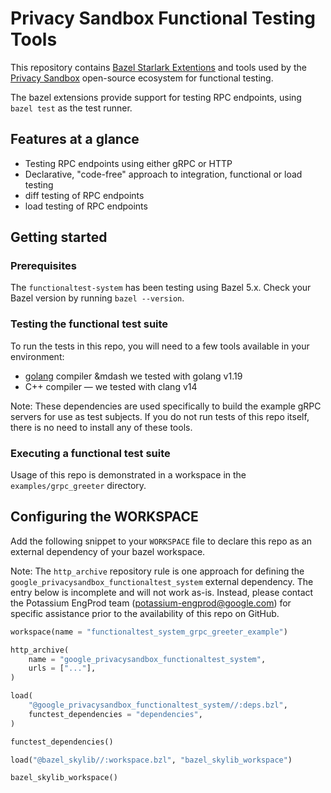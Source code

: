 # Privacy Sandbox Functional Testing Tools

This repository contains [Bazel Starlark Extentions](https://bazel.build/extending/concepts) and
tools used by the [Privacy Sandbox](https://github.com/privacysandbox) open-source ecosystem for
functional testing.

The bazel extensions provide support for testing RPC endpoints, using `bazel test` as the test
runner.

## Features at a glance

-   Testing RPC endpoints using either gRPC or HTTP
-   Declarative, "code-free" approach to integration, functional or load testing
-   diff testing of RPC endpoints
-   load testing of RPC endpoints

## Getting started

### Prerequisites

The `functionaltest-system` has been testing using Bazel 5.x. Check your Bazel version by running
`bazel --version`.

### Testing the functional test suite

To run the tests in this repo, you will need to a few tools available in your environment:

-   [golang](https://go.dev/) compiler &mdash we tested with golang v1.19
-   C++ compiler &mdash; we tested with clang v14

Note: These dependencies are used specifically to build the example gRPC servers for use as test
subjects. If you do not run tests of this repo itself, there is no need to install any of these
tools.

### Executing a functional test suite

Usage of this repo is demonstrated in a workspace in the `examples/grpc_greeter` directory.

## Configuring the WORKSPACE

Add the following snippet to your `WORKSPACE` file to declare this repo as an external dependency of
your bazel workspace.

Note: The `http_archive` repository rule is one approach for defining the
`google_privacysandbox_functionaltest_system` external dependency. The entry below is incomplete and
will not work as-is. Instead, please contact the Potassium EngProd team
(potassium-engprod@google.com) for specific assistance prior to the availability of this repo on
GitHub.

```python
workspace(name = "functionaltest_system_grpc_greeter_example")

http_archive(
    name = "google_privacysandbox_functionaltest_system",
    urls = ["..."],
)

load(
    "@google_privacysandbox_functionaltest_system//:deps.bzl",
    functest_dependencies = "dependencies",
)

functest_dependencies()

load("@bazel_skylib//:workspace.bzl", "bazel_skylib_workspace")

bazel_skylib_workspace()
```
